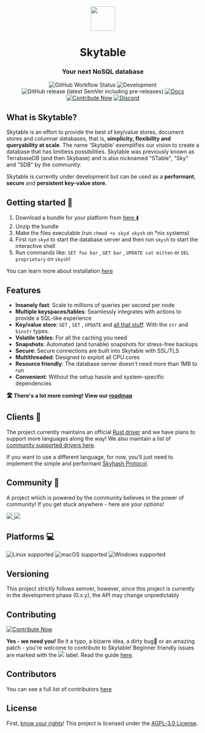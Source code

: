 <html>
<div align="center">
<img src="assets/logo.jpg" height=64 width=64>
<h1>Skytable</h1><h3>Your next NoSQL database</h3>

![GitHub Workflow Status](<https://img.shields.io/github/workflow/status/skybasedb/skybase/Test%20(push)?style=flat-square>) ![Development](https://img.shields.io/badge/development-regular-32CD32?style=flat-square) ![GitHub release (latest SemVer including pre-releases)](https://img.shields.io/github/v/release/skybasedb/skybase?include_prereleases&sort=semver&style=flat-square)
[![Docs](https://img.shields.io/badge/readthedocs-here-blueviolet?style=flat-square)](https://docs.skytable.io) [![Contribute Now](https://img.shields.io/badge/%F0%9F%8C%9Fcontribute-now-a94064?style=flat-square)](https://ohsayan.github.io/skythanks) [![Discord](https://img.shields.io/badge/talk-on%20discord-7289DA?logo=discord&style=flat-square)](https://discord.gg/QptWFdx)

</div>
</html>

## What is Skytable?

Skytable is an effort to provide the best of key/value stores, document stores and columnar databases, that is, **simplicity, flexibility and queryability at scale**. The name 'Skytable' exemplifies our vision to create a database that has limitless possibilities. Skytable was previously known as TerrabaseDB (and then Skybase) and is also nicknamed "STable", "Sky" and "SDB" by the community.

Skytable is currently under development but can be used as a **performant**, **secure** and **persistent key-value store**.

## Getting started 🚀

1. Download a bundle for your platform from [here ⬇️ ](https://github.com/skytable/skytable/releases)
2. Unzip the bundle
3. Make the files executable (run `chmod +x skyd skysh` on \*nix systems)
4. First run `skyd` to start the database server and then run `skysh` to start the interactive shell
5. Run commands like: `SET foo bar` , `GET bar` , `UPDATE cat mitten` or `DEL proprietary` on `skysh`!

You can learn more about installation [here](https://docs.skytable.io/getting-started/)

## Features

- **Insanely fast**: Scale to millions of queries per second per node
- **Multiple keyspaces/tables**: Seamlessly integrates with actions to provide a SQL-like experience
- **Key/value store**: `GET` , `SET` , `UPDATE` and [all that stuff](https://docs.skytable.io/actions-overview). With the `str` and `binstr` types.
- **Volatile tables**: For all the caching you need
- **Snapshots**: Automated (and tunable) snapshots for stress-free backups
- **Secure**: Secure connections are built into Skytable with SSL/TLS
- **Multithreaded**: Designed to exploit all CPU cores
- **Resource friendly**: The database server doesn't need more than 1MB to run
- **Convenient**: Without the setup hassle and system-specific dependencies

**🛣️ There's a lot more coming! View our [roadmap](https://github.com/skytable/skytable/issues/203)**

## Clients 🔌

The project currently maintains an official [Rust driver](https://github.com/skytable/client-rust) and we have plans
to support more languages along the way!
We also maintain a list of [community supported drivers here](https://github.com/skytable/skytable/wiki/Drivers).

If you want to use a different language, for now, you'll just need to implement the simple and performant [Skyhash Protocol](https://docs.skytable.io/protocol/skyhash).

## Community 👐

A project which is powered by the community believes in the power of community! If you get stuck anywhere - here are your options!

<html>
<a href="https://gitter.im/skytable/community"><img src="https://img.shields.io/badge/chat%20on-gitter-ed1965?logo=gitter&style=flat-square"></img>
</a><a href="https://discord.gg/QptWFdx"><img src="https://img.shields.io/badge/talk-on%20discord-7289DA?logo=discord&style=flat-square"></img></a>
</html>

## Platforms 💻

![Linux supported](https://img.shields.io/badge/Linux%2032--bit%2F64--bit-Supported%20✓-%23228B22?style=flat-square&logo=linux) ![macOS supported](https://img.shields.io/badge/macOS%20x86__64%2Farm64-supported%20✓-228B22?style=flat-square&logo=apple) ![Windows supported](https://img.shields.io/badge/Windows%2032--bit%2F64--bit-supported%20✓-228B22?style=flat-square&logo=windows)

## Versioning

This project strictly follows semver, however, since this project is currently in the development phase (0.x.y), the API may change unpredictably

## Contributing

[![Contribute Now](https://img.shields.io/badge/%F0%9F%8C%9Fcontribute-now-a94064?style=for-the-badge)](https://ohsayan.github.io/skythanks)

**Yes - we need you!** Be it a typo, a bizarre idea, a dirty bug🐞 or an amazing patch - you're welcome to contribute to Skytable! Beginner friendly issues are marked with the [<img src=https://img.shields.io/badge/L--easy-C71585>](https://github.com/skytable/skytable/labels/L-easy) label. Read the guide [here](./CONTRIBUTING.md).

## Contributors

You can see a full list of contributors [here](https://ohsayan.github.io/skythanks)

## License

First, [know your rights](https://medium.com/swlh/understanding-the-agpl-the-most-misunderstood-license-86fd1fe91275)! This project is licensed under the [AGPL-3.0 License](./LICENSE).

